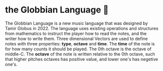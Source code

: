 # the Globbian Language 🔢
The Globbian Language is a new music language that was designed by Tamir Globus in 2022. The language uses existing operations and structures from mathematics to instruct the player how to read the notes, and the writer how to write them. Three dimensional Vectors are used to define notes with three properties: **type**, **octave** and **time**. The **time** of the note is for how many counts it should be played. The 0th octave is the octave of middle-C. The **octave** of the note is written relative to the 0th octave, such that higher pitches octaves has positive value, and lower one's has negetive one's. 
